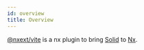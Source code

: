```yaml
---
id: overview
title: Overview
---
```


[@nxext/vite](https://github.com/nxext/nx-extensions/tree/master/packages/vite) is a nx plugin to bring [Solid](https://solid.dev/) to [Nx](https://nx.dev/).
